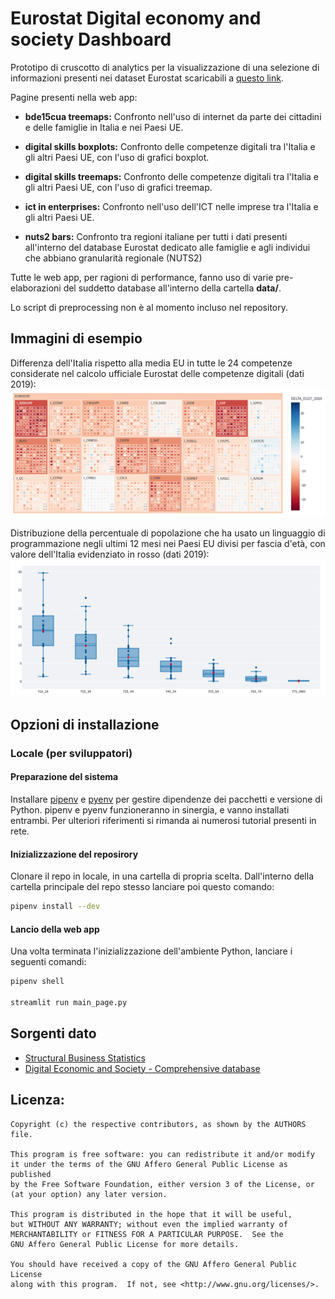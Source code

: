 # Eurostat Digital economy and society Dashboard

Prototipo di cruscotto di analytics per la visualizzazione di una selezione di informazioni presenti nei dataset Eurostat scaricabili a [questo link](https://ec.europa.eu/eurostat/web/digital-economy-and-society/data/comprehensive-database).

Pagine presenti nella web app:

- **bde15cua treemaps:** Confronto nell'uso di internet da parte dei cittadini e delle famiglie in Italia e nei Paesi UE.

- **digital skills boxplots:** Confronto delle competenze digitali tra l'Italia e gli altri Paesi UE, con l'uso di grafici boxplot.

- **digital skills treemaps:** Confronto delle competenze digitali tra l'Italia e gli altri Paesi UE, con l'uso di grafici treemap.

- **ict in enterprises:** Confronto nell'uso dell'ICT nelle imprese tra l'Italia e gli altri Paesi UE.

- **nuts2 bars:** Confronto tra regioni italiane per tutti i dati presenti all'interno del database Eurostat dedicato alle famiglie e agli individui che abbiano granularità regionale (NUTS2)


Tutte le web app, per ragioni di performance, fanno uso di varie pre-elaborazioni del suddetto database all'interno della cartella **data/**.

Lo script di preprocessing non è al momento incluso nel repository.

## Immagini di esempio
Differenza dell'Italia rispetto alla media EU in tutte le 24 competenze considerate nel calcolo ufficiale Eurostat delle competenze digitali (dati 2019):
![Treemap DSK 2019 example](./imgs/treemap-dsk-2019-example.png "Treemap DSK 2019 example")

Distribuzione della percentuale di popolazione che ha usato un linguaggio di programmazione negli ultimi 12 mesi nei Paesi EU divisi per fascia d'età, con valore dell'Italia evidenziato in rosso (dati 2019):
![Boxplot developers 2019 example](./imgs/boxplot-developers-2019-example.png "Boxplot developers 2019 example")

## Opzioni di installazione
<!-- ### Streamlit Cloud
1. Creare un fork del presente repository in un tenant Github del quale l'utente è amministratore (Dal [repository](https://github.com/teamdigitale/eurostat-isoc-dashboard), cliccare in alto a destra su "Fork", poi seguire il wizard di Github)
2. [Creare un account](https://share.streamlit.io/signup) su Streamlit Cloud
3. Usare Streamlit Cloud per [creare una web app](https://share.streamlit.io/deploy) del repository sul proprio tenant (al momento della scrittura del presente readme la piattaforma non permette di istanziare codice da un repository appartenente a un tenant non gestito direttamente dall'utente) -->
### Locale (per sviluppatori)
#### Preparazione del sistema
Installare [pipenv](https://github.com/pypa/pipenv) e [pyenv](https://github.com/pyenv/pyenv) per gestire dipendenze dei pacchetti e versione di Python. pipenv e pyenv funzioneranno in sinergia, e vanno installati entrambi. Per ulteriori riferimenti si rimanda ai numerosi tutorial presenti in rete.

#### Inizializzazione del reposirory
Clonare il repo in locale, in una cartella di propria scelta. Dall'interno della cartella principale del repo stesso lanciare poi questo comando:
```sh
pipenv install --dev
```
#### Lancio della web app
Una volta terminata l'inizializzazione dell'ambiente Python, lanciare i seguenti comandi:
```sh
pipenv shell

streamlit run main_page.py
```




## Sorgenti dato
- [Structural Business Statistics](https://ec.europa.eu/eurostat/web/structural-business-statistics/data/database)
- [Digital Economic and Society - Comprehensive database](https://ec.europa.eu/eurostat/web/digital-economy-and-society/data/comprehensive-database)


## Licenza:

    Copyright (c) the respective contributors, as shown by the AUTHORS file.

    This program is free software: you can redistribute it and/or modify
    it under the terms of the GNU Affero General Public License as published
    by the Free Software Foundation, either version 3 of the License, or
    (at your option) any later version.

    This program is distributed in the hope that it will be useful,
    but WITHOUT ANY WARRANTY; without even the implied warranty of
    MERCHANTABILITY or FITNESS FOR A PARTICULAR PURPOSE.  See the
    GNU Affero General Public License for more details.

    You should have received a copy of the GNU Affero General Public License
    along with this program.  If not, see <http://www.gnu.org/licenses/>.